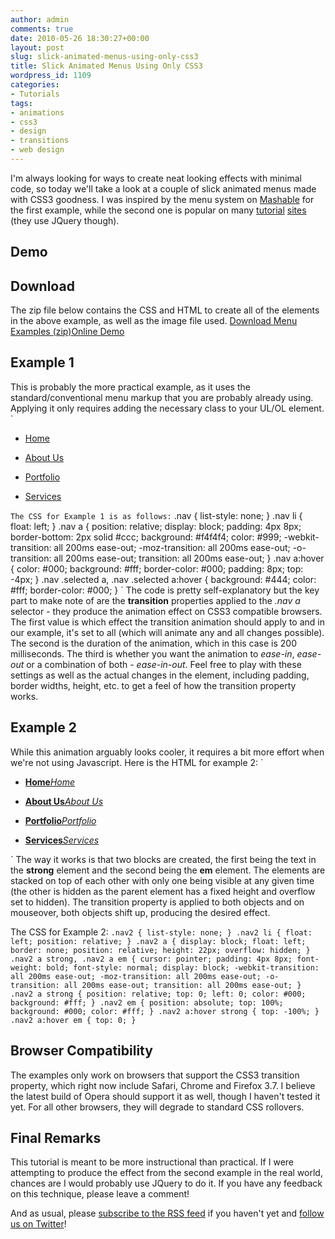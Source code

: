 ```yaml
---
author: admin
comments: true
date: 2010-05-26 18:30:27+00:00
layout: post
slug: slick-animated-menus-using-only-css3
title: Slick Animated Menus Using Only CSS3
wordpress_id: 1109
categories:
- Tutorials
tags:
- animations
- css3
- design
- transitions
- web design
---
```


I'm always looking for ways to create neat looking effects with minimal code, so today we'll take a look at a couple of slick  animated menus made with CSS3 goodness.<!-- more -->  I was inspired by the menu system on [Mashable](http://www.mashable.com/) for the first example, while the second one is popular on many [tutorial](http://tutorialzine.com/2009/09/stylish-navigation-menu-jquery/) [sites](http://www.jqueryglobe.com/article/animated-menu) (they use JQuery though).


## Demo





## Download


The zip file below contains the CSS and HTML to create all of the elements in the above example, as well as the image file used.
[Download Menu Examples (zip)](http://devgrow.com/examples/slickmenus/slickmenus.zip)[Online Demo](http://devgrow.com/examples/slickmenus/)


## Example 1


This is probably the more practical example, as it uses the standard/conventional menu markup that you are probably already using.  Applying it only requires adding the necessary class to your UL/OL element.
`



	
  * [Home](/)

	
  * [About Us](/)

	
  * [Portfolio](/)

	
  * [Services](/)


`
The CSS for Example 1 is as follows:
`
.nav { list-style: none; }
.nav li { float: left; }
.nav a {
	position: relative;
	display: block;
	padding: 4px 8px;
	border-bottom: 2px solid #ccc;
	background: #f4f4f4;
	color: #999;
	-webkit-transition: all 200ms ease-out;
	-moz-transition: all 200ms ease-out;
	-o-transition: all 200ms ease-out;
	transition: all 200ms ease-out;
	}
.nav a:hover {
	color: #000;
	background: #fff;
	border-color: #000;
	padding: 8px;
	top: -4px;
	}
.nav .selected a, .nav .selected a:hover {
	background: #444;
	color: #fff;
	border-color: #000;
	}
`
The code is pretty self-explanatory but the key part to make note of are the **transition** properties applied to the _.nav a_ selector - they produce the animation effect on CSS3 compatible browsers.  The first value is which effect the transition animation should apply to and in our example, it's set to all (which will animate any and all changes possible).  The second is the duration of the animation, which in this case is 200 milliseconds.  The third is whether you want the animation to _ease-in_, _ease-out_ or a combination of both - _ease-in-out_. Feel free to play with these settings as well as the actual changes in the element, including padding, border widths, height, etc. to get a feel of how the transition property works.


## Example 2


While this animation arguably looks cooler, it requires a bit more effort when we're not using Javascript.  Here is the HTML for example 2:
`



	
  * [**Home**_Home_](/)

	
  * [**About Us**_About Us_](/)

	
  * [**Portfolio**_Portfolio_](/)

	
  * [**Services**_Services_](/)


`
The way it works is that two blocks are created, the first being the text in the **strong** element and the second being the **em** element.  The elements are stacked on top of each other with only one being visible at any given time (the other is hidden as the parent element has a fixed height and overflow set to hidden).  The transition property is applied to both objects and on mouseover, both objects shift up, producing the desired effect.

The CSS for Example 2:
`
.nav2 { list-style: none; }
.nav2 li { float: left; position: relative; }
.nav2 a {
	display: block;
	float: left;
	border: none;
	position: relative;
	height: 22px;
	overflow: hidden;
	}
.nav2 a strong, .nav2 a em {
	cursor: pointer;
	padding: 4px 8px;
	font-weight: bold;
	font-style: normal;
	display: block;
	-webkit-transition: all 200ms ease-out;
	-moz-transition: all 200ms ease-out;
	-o-transition: all 200ms ease-out;
	transition: all 200ms ease-out;
	}
.nav2 a strong {
	position: relative;
	top: 0;
	left: 0;
	color: #000;
	background: #fff;
	}
.nav2 em {
	position: absolute;
	top: 100%;
	background: #000;
	color: #fff;
	}
.nav2 a:hover strong {
	top: -100%;
	}
.nav2 a:hover em {
	top: 0;
	}
`


## Browser Compatibility


The examples only work on browsers that support the CSS3 transition property, which right now include Safari, Chrome and Firefox 3.7.  I believe the latest build of Opera should support it as well, though I haven't tested it yet.  For all other browsers, they will degrade to standard CSS rollovers.


## Final Remarks


This tutorial is meant to be more instructional than practical.  If I were attempting to produce the effect from the second example in the real world, chances are I would probably use JQuery to do it.  If you have any feedback on this technique, please leave a comment!

And as usual, please [subscribe to the RSS feed](http://feeds.feedburner.com/devgrow) if you haven't yet and [follow us on Twitter](http://twitter.com/ThinkDevGrow)!

